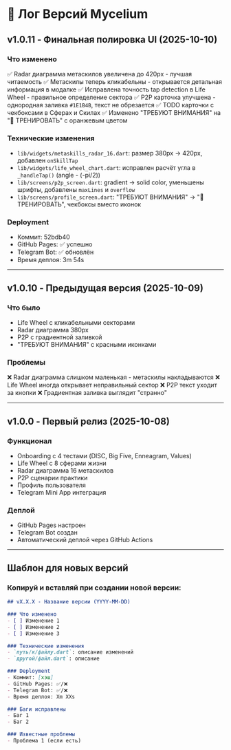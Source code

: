 # 📝 Лог Версий Mycelium

## v1.0.11 - Финальная полировка UI (2025-10-10)

### Что изменено
✅ Radar диаграмма метаскилов увеличена до 420px - лучшая читаемость
✅ Метаскилы теперь кликабельны - открывается детальная информация в модалке
✅ Исправлена точность tap detection в Life Wheel - правильное определение сектора
✅ P2P карточка улучшена - однородная заливка `#1E1B4B`, текст не обрезается
✅ TODO карточки с чекбоксами в Сферах и Скилах
✅ Изменено "ТРЕБУЮТ ВНИМАНИЯ" на "💪 ТРЕНИРОВАТЬ" с оранжевым цветом

### Технические изменения
- `lib/widgets/metaskills_radar_16.dart`: размер 380px → 420px, добавлен `onSkillTap`
- `lib/widgets/life_wheel_chart.dart`: исправлен расчёт угла в `_handleTap()` (angle - (-pi/2))
- `lib/screens/p2p_screen.dart`: gradient → solid color, уменьшены шрифты, добавлены `maxLines` и `overflow`
- `lib/screens/profile_screen.dart`: "ТРЕБУЮТ ВНИМАНИЯ" → "💪 ТРЕНИРОВАТЬ", чекбоксы вместо иконок

### Deployment
- Коммит: 52bdb40
- GitHub Pages: ✅ успешно
- Telegram Bot: ✅ обновлён
- Время деплоя: 3m 54s

---

## v1.0.10 - Предыдущая версия (2025-10-09)

### Что было
- Life Wheel с кликабельными секторами
- Radar диаграмма 380px
- P2P с градиентной заливкой
- "ТРЕБУЮТ ВНИМАНИЯ" с красными иконками

### Проблемы
❌ Radar диаграмма слишком маленькая - метаскилы накладываются
❌ Life Wheel иногда открывает неправильный сектор
❌ P2P текст уходит за кнопки
❌ Градиентная заливка выглядит "странно"

---

## v1.0.0 - Первый релиз (2025-10-08)

### Функционал
- Onboarding с 4 тестами (DISC, Big Five, Enneagram, Values)
- Life Wheel с 8 сферами жизни
- Radar диаграмма 16 метаскилов
- P2P сценарии практики
- Профиль пользователя
- Telegram Mini App интеграция

### Деплой
- GitHub Pages настроен
- Telegram Bot создан
- Автоматический деплой через GitHub Actions

---

## Шаблон для новых версий

### Копируй и вставляй при создании новой версии:

```markdown
## vX.X.X - Название версии (YYYY-MM-DD)

### Что изменено
- [ ] Изменение 1
- [ ] Изменение 2
- [ ] Изменение 3

### Технические изменения
- `путь/к/файлу.dart`: описание изменений
- `другой/файл.dart`: описание

### Deployment
- Коммит: [хэш]
- GitHub Pages: ✅/❌
- Telegram Bot: ✅/❌
- Время деплоя: Xm XXs

### Баги исправлены
- Баг 1
- Баг 2

### Известные проблемы
- Проблема 1 (если есть)
```
